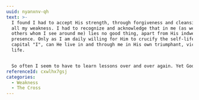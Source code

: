 ```yaml
---
uuid: nyanxnv-qh
text: >-
  I found I had to accept His strength, through forgiveness and cleansing, for
  all my weakness. I had to recognize and acknowledge that in me (as well as in
  others whom I see around me) lies no good thing, apart from His indwelling
  presence. Only as I am daily willing for Him to crucify the self-life, the
  capital "I", can He live in and through me in His own triumphant, victorious
  life.


  So often I seem to have to learn lessons over and over again. Yet God is so graciously willing to go on teaching, so patiently waiting to fill and overflow with His daily enabling by His indwelling Holy Spirit.
referenceId: cxwlhx7gsj
categories:
  - Weakness
  - The Cross
---
```

